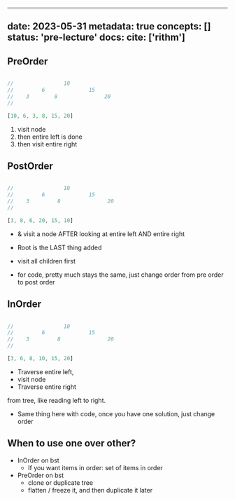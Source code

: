 
---
date: 2023-05-31
metadata: true
concepts: []
status: 'pre-lecture'
docs: 
cite: ['rithm']
---


## PreOrder

```js

//                10
//         6              15
//    3        8               20
//

[10, 6, 3, 8, 15, 20]
```

1. visit node
2. then entire left is done
3. then visit entire right

## PostOrder

```js

//                10
//         6              15
//    3         8               20
//

[3, 8, 6, 20, 15, 10]
```

- & visit a node AFTER looking at entire left AND entire right

- Root is the LAST thing added
- visit all children first

- for code, pretty much stays the same, just change order from pre order to post order

## InOrder


```js

//                10
//         6              15
//    3         8               20
//

[3, 6, 8, 10, 15, 20]
```

- Traverse entire left,
- visit node
- Traverse entire right

from tree, like reading left to right.

- Same thing here with code, once you have one solution, just change order


## When to use one over other?

- InOrder on bst
	- If you want items in order: set of items in order
- PreOrder on bst
	- clone or duplicate tree
	- flatten / freeze it, and then duplicate it later

